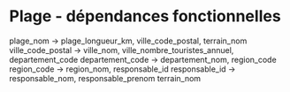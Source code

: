Plage - dépendances fonctionnelles
=========

plage_nom           -> plage_longueur_km, ville_code_postal, terrain_nom
ville_code_postal   -> ville_nom, ville_nombre_touristes_annuel, departement_code
departement_code    -> departement_nom, region_code
region_code         -> region_nom, responsable_id
responsable_id      -> responsable_nom, responsable_prenom
terrain_nom
